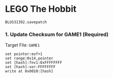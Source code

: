#  LEGO The Hobbit 

`BLUS31392.savepatch`

### 1. Update Checksum for GAME1 (Required)

Target File: `GAME1`

```
set pointer:eof+1
set range:0x14,pointer
set [hash]:fnv1:0xFFFFFFFF
set [hash]:xor:FFFFFFFF
write at 0x0010:[hash]
```

